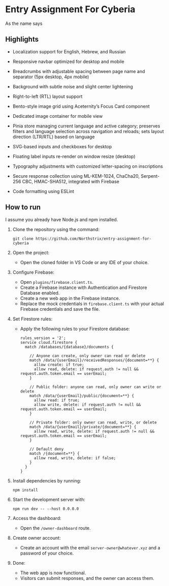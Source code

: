 # Entry Assignment For Cyberia
As the name says

## Highlights
 - Localization support for English, Hebrew, and Russian

 - Responsive navbar optimized for desktop and mobile

 - Breadcrumbs with adjustable spacing between page name and separator (5px desktop, 4px mobile)

 - Background with subtle noise and slight center lightening

 - Right-to-left (RTL) layout support

 - Bento-style image grid using Aceternity’s Focus Card component

 - Dedicated image container for mobile view

 - Pinia store managing current language and active category; preserves filters and language selection across navigation and reloads; sets layout direction (LTR/RTL) based on language

 - SVG-based inputs and checkboxes for desktop

 - Floating label inputs re-render on window resize (desktop)

 - Typography adjustments with customized letter-spacing on inscriptions

 - Secure response collection using ML-KEM-1024, ChaCha20, Serpent-256 CBC, HMAC-SHA512, integrated with Firebase

 - Code formatting using ESLint

## How to run

I assume you already have Node.js and npm installed.


1. Clone the repository using the command:

    ```
    git clone https://github.com/Northstrix/entry-assignment-for-cyberia
    ```

2. Open the project:

    - Open the cloned folder in VS Code or any IDE of your choice.

3. Configure Firebase:

    - Open `plugins/firebase.client.ts`.
    - Create a Firebase instance with Authentication and Firestore Database enabled.
    - Create a new web app in the Firebase instance.
    - Replace the mock credentials in `firebase.client.ts` with your actual Firebase credentials and save the file.

4. Set Firestore rules:

    - Apply the following rules to your Firestore database:

      ```
      rules_version = '2';
      service cloud.firestore {
        match /databases/{database}/documents {
      
          // Anyone can create, only owner can read or delete
          match /data/{userEmail}/receivedResponses/{document=**} {
            allow create: if true;
            allow read, delete: if request.auth != null && request.auth.token.email == userEmail;
          }
      
          // Public folder: anyone can read, only owner can write or delete
          match /data/{userEmail}/public/{document=**} {
            allow read: if true;
            allow write, delete: if request.auth != null && request.auth.token.email == userEmail;
          }
      
          // Private folder: only owner can read, write, or delete
          match /data/{userEmail}/private/{document=**} {
            allow read, write, delete: if request.auth != null && request.auth.token.email == userEmail;
          }
      
          // Default deny
          match /{document=**} {
            allow read, write, delete: if false;
          }
        }
      }
      ```

5. Install dependencies by running:

    ```
    npm install
    ```

6. Start the development server with:

    ```
    npm run dev -- --host 0.0.0.0
    ```

7. Access the dashboard:

    - Open the `/owner-dashboard` route.

8. Create owner account:

    - Create an account with the email `server-owner@whatever.xyz` and a password of your choice.

9. Done:

    - The web app is now functional.
    - Visitors can submit responses, and the owner can access them.
